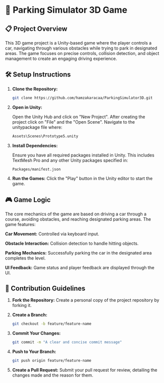 # 🚗 Parking Simulator 3D Game

## 📋 Project Overview
This 3D game project is a Unity-based game where the player controls a car, navigating through various obstacles while trying to park in designated areas. The game focuses on precise controls, collision detection, and object management to create an engaging driving experience.

## 🛠️ Setup Instructions

1. **Clone the Repository:**
   ```bash
   git clone https://github.com/hamzakaracaa/ParkingSimulator3D.git

2. **Open in Unity:**

   Open the Unity Hub and click on "New Project". After creating the project click on "File" and the "Open Scene".  Navigate to the unitypackage file where:
   ```bash
   Assets\Scenes\Prototype5.unity

3. **Install Dependencies:**

   Ensure you have all required packages installed in Unity. This includes TextMesh Pro and any other Unity packages specified in:
   ```bash
   Packages/manifest.json

4. **Run the Games:**
   Click the "Play" button in the Unity editor to start the game.

##  🎮 Game Logic

The core mechanics of the game are based on driving a car through a course, avoiding obstacles, and reaching designated parking areas. The game features:

**Car Movement:** Controlled via keyboard input.

**Obstacle Interaction:** Collision detection to handle hitting objects.

**Parking Mechanics:** Successfully parking the car in the designated area completes the level.

**UI Feedback:** Game status and player feedback are displayed through the UI.

## 🤝 Contribution Guidelines

1. **Fork the Repository:** Create a personal copy of the project repository by forking it.

2. **Create a Branch:**
   ```bash
   git checkout -b feature/feature-name

3. **Commit Your Changes:**
   ```bash
   git commit -m "A clear and concise commit message"
   
4. **Push to Your Branch:**
   ```bash
   git push origin feature/feature-name

5. **Create a Pull Request:** Submit your pull request for review, detailing the changes made and the reason for them.
